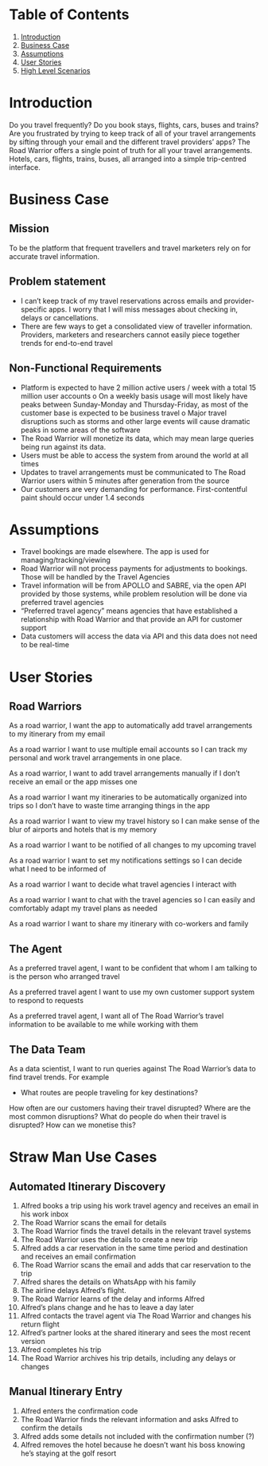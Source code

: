 # Table of Contents
1. [Introduction](https://github.com/intelligent-growth-solutions/flexibility-fertilisers/blob/main/Requirements/requirements-user-stories.md#introduction)  
1. [Business Case](https://github.com/intelligent-growth-solutions/flexibility-fertilisers/blob/main/Requirements/requirements-user-stories.md#business-case)
1. [Assumptions](https://github.com/intelligent-growth-solutions/flexibility-fertilisers/blob/main/Requirements/requirements-user-stories.md#assumptions)
1. [User Stories](https://github.com/intelligent-growth-solutions/flexibility-fertilisers/blob/main/Requirements/requirements-user-stories.md#user-stories)
1. [High Level Scenarios](https://github.com/intelligent-growth-solutions/flexibility-fertilisers/blob/main/Requirements/requirements-user-stories.md#straw-man-use-cases)
   
# Introduction
Do you travel frequently? Do you book stays, flights, cars, buses and trains? Are you frustrated by trying to keep track of all of your travel arrangements by sifting through your email and the different travel providers’ apps? 
The Road Warrior offers a single point of truth for all your travel arrangements. Hotels, cars, flights, trains, buses, all arranged into a simple trip-centred interface.
# Business Case
## Mission
To be the platform that frequent travellers and travel marketers rely on for accurate travel information.
## Problem statement
-	I can’t keep track of my travel reservations across emails and provider-specific apps. I worry that I will miss messages about checking in, delays or cancellations.
-	There are few ways to get a consolidated view of traveller information. Providers, marketers and researchers cannot easily piece together trends for end-to-end travel
## Non-Functional Requirements
-	Platform is expected to have 2 million active users / week with a total 15 million user accounts
o	On a weekly basis usage will most likely have peaks between Sunday-Monday and Thursday-Friday, as most of the customer base is expected to be business travel
o	Major travel disruptions such as storms and other large events will cause dramatic peaks in some areas of the software
-	The Road Warrior will monetize its data, which may mean large queries being run against its data.
-	Users must be able to access the system from around the world at all times
-	Updates to travel arrangements must be communicated to The Road Warrior users within 5 minutes after generation from the source
-	Our customers are very demanding for performance. First-contentful paint should occur under 1.4 seconds

# Assumptions
-	Travel bookings are made elsewhere. The app is used for managing/tracking/viewing
-	Road Warrior will not process payments for adjustments to bookings. Those will be handled by the Travel Agencies
-	Travel information will be from APOLLO and SABRE, via the open API provided by those systems, while problem resolution will be done via preferred travel agencies
-	“Preferred travel agency” means agencies that have established a relationship with Road Warrior and that provide an API for customer support
-	Data customers will access the data via API and this data does not need to be real-time
	
# User Stories
## Road Warriors
As a road warrior, I want the app to automatically add travel arrangements to my itinerary from my email

As a road warrior I want to use multiple email accounts so I can track my personal and work travel arrangements in one place.

As a road warrior, I want to add travel arrangements manually if I don’t receive an email or the app misses one

As a road warrior I want my itineraries to be automatically organized into trips so I don’t have to waste time arranging things in the app

As a road warrior I want to view my travel history so I can make sense of the blur of airports and hotels that is my memory

As a road warrior I want to be notified of all changes to my upcoming travel

As a road warrior I want to set my notifications settings so I can decide what I need to be informed of

As a road warrior I want to decide what travel agencies I interact with

As a road warrior I want to chat with the travel agencies so I can easily and comfortably adapt my travel plans as needed

As a road warrior I want to share my itinerary with co-workers and family

## The Agent
As a preferred travel agent, I want to be confident that whom I am talking to is the person who arranged travel

As a preferred travel agent I want to use my own customer support system to respond to requests

As a preferred travel agent, I want all of The Road Warrior’s travel information to be available to me while working with them

## The Data Team
As a data scientist, I want to run queries against The Road Warrior’s data to find travel trends. For example
-	What routes are people traveling for key destinations?

How often are our customers having their travel disrupted? Where are the most common disruptions? What do people do when their travel is disrupted? How can we monetise this?

# Straw Man Use Cases
## Automated Itinerary Discovery
1.	Alfred books a trip using his work travel agency and receives an email in his work inbox
2.	The Road Warrior scans the email for details
3.	The Road Warrior finds the travel details in the relevant travel systems
4.	The Road Warrior uses the details to create a new trip
5.	Alfred adds a car reservation in the same time period and destination and receives an email confirmation
6.	The Road Warrior scans the email and adds that car reservation to the trip
7.	Alfred shares the details on WhatsApp with his family
8.	The airline delays Alfred’s flight. 
9.	The Road Warrior learns of the delay and informs Alfred
10.	Alfred’s plans change and he has to leave a day later
11.	Alfred contacts the travel agent via The Road Warrior and changes his return flight
12.	Alfred’s partner looks at the shared itinerary and sees the most recent version
13.	Alfred completes his trip
14.	The Road Warrior archives his trip details, including any delays or changes

## Manual Itinerary Entry
1.	Alfred enters the confirmation code
2.	The Road Warrior finds the relevant information and asks Alfred to confirm the details
3.	Alfred adds some details not included with the confirmation number (?)
4.	Alfred removes the hotel because he doesn’t want his boss knowing he’s staying at the golf resort
